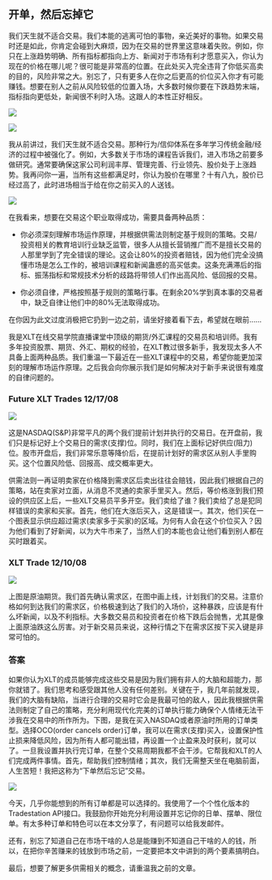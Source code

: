 ## 开单，然后忘掉它

我们天生就不适合交易。我们本能的逃离可怕的事物，亲近美好的事物。如果交易时还是如此，你肯定会碰到大麻烦，因为在交易的世界里这意味着失败。例如，你只在上涨趋势明确、所有指标都指向上方、新闻对于市场有利才愿意买入，你认为现在的价格在哪儿呢？很可能是非常高的位置。在此处买入完全违背了你低买高卖的目的，风险非常之大。别忘了，只有更多人在你之后更高的价位买入你才有可能赚钱。想要在别人之前从风险较低的位置入场，大多数时候你要在下跌趋势末端，指标指向更低处，新闻很不利时入场。这跟人的本性正好相反。

![](images/20200706_cctv_news.jpg)

![](images/20200706_shcomp@tv.jpg)

我从前讲过，我们天生就不适合交易。那种行为/信仰体系在多年学习传统金融/经济的过程中被强化了。例如，大多数关于市场的课程告诉我们，进入市场之前要多做研究。通常要确保这家公司利润丰厚、管理完善、行业领先、股价处于上涨趋势。我再问你一遍，当所有这些都满足时，你认为股价在哪里？十有八九，股价已经过高了，此时进场相当于给在你之前买入的人送钱。

![](images/Maotai_20200914.jpg)


在我看来，想要在交易这个职业取得成功，需要具备两种品质：

 - 你必须深刻理解市场运作原理，并根据供需法则制定基于规则的策略。交易/投资相关的教育培训行业缺乏监管，很多人从擅长营销推广而不是擅长交易的人那里学到了完全错误的理论。这会让80%的投资者赔钱，因为他们完全没搞懂市场是怎么工作的，被培训课程和新闻蛊惑的高买低卖。这条充满滞后的指标、振荡指标和常规技术分析的歧路将带领人们作出高风险、低回报的交易。

 - 你必须自律，严格按照基于规则的策略行事。在剩余20%学到真本事的交易者中，缺乏自律让他们中的80%无法取得成功。

在你因为此文过度消极把它扔到一边之前，请坐好接着看下去，希望就在眼前……

我是XLT在线交易学院直播课堂中顶级的期货/外汇课程的交易员和培训师。我有多年投资股票、期货、外汇、期权的经验，在XLT教过很多新手，我发现太多人不具备上面两种品质。我们重温一下最近在一些XLT课程中的交易，希望你能更加深刻的理解市场运作原理。之后我会向你展示我们是如何解决对于新手来说很有难度的自律问题的。

### Future XLT Trades 12/17/08

![](images/20081217_Futures-XLT-Trades.jpg)

这是NASDAQ(S&P)非常平凡的两个我们提前计划并执行的交易日。在开盘前，我们只是标记好上个交易日的需求(支撑)位。同时，我们在上面标记好供应(阻力)位。股市开盘后，我们非常乐意等降价后，在提前计划好的需求区从别人手里购买。这个位置风险低、回报高、成交概率更大。

供需法则一再证明卖家在价格降到需求区后卖出往往会赔钱，因此我们根据自己的策略，站在卖家对立面，从消息不灵通的卖家手里买入。然后，等价格涨到我们预设的供应区上后，一些XLT交易员平多开空。我们卖给了谁？我们卖给了总是犯同样错误的卖家和买家。首先，他们在大涨后买入，这是错误一。其次，他们买在一个图表显示供应超过需求(卖家多于买家)的区域。为何有人会在这个价位买入？因为他们看到了好新闻，以为大牛市来了，当然人们的本能也会让他们看到别人都在买时跟着买。

### XLT Trade 12/10/08

![](images/20081210_XLT-Trades.jpg)

上图是原油期货。我们首先确认需求区，在图中画上线，计划我们的交易。注意价格如何到达我们的需求区，价格极速到达了我们的入场价，这种暴跌，应该是有什么坏新闻，以及不利指标。大多数交易员和投资者在价格下跌后会抛售，尤其是像上面原油跌这么厉害。对于新交易员来说，这种行情之下在需求区按下买入键是非常可怕的。

### 答案

如果你认为XLT的成员能够完成这些交易是因为我们拥有非人的大脑和超能力，那你就错了。我们思考和感受跟其他人没有任何差别。关键在于，我几年前就发现，我们的大脑有缺陷，当进行合理的交易时它会是我最可怕的敌人，因此我根据供需法则制定了自己的策略，充分利用现代化完美的订单执行能力确保个人情绪无法干涉我在交易中的所作所为。下图，是我在买入NASDAQ或者原油时所用的订单类型。选择OCO(order cancels order)订单，我可以在需求(支撑)买入，设置保护性止损来降低风险，因为所有人都可能出错，再设置一个止盈来及时获利，就可以了。一旦我设置并执行完订单，在整个交易周期我都不会干涉。它帮我和XLT的人们完成两件事情。首先，帮助我们控制情绪；其次，我们无需整天坐在电脑前面，人生苦短！我把这称为“下单然后忘记”交易。

![](images/Set_It_And_Forget_It_OCO.jpg)

今天，几乎你能想到的所有订单都是可以选择的。我使用了一个个性化版本的Tradestation API接口。我鼓励你开始充分利用设置并忘记你的日单、摆单、限位单。有太多种订单和特色可以在本文分享了，有问题可以给我发邮件。

还有，别忘了知道自己在市场干啥的人总是能赚到不知道自己干啥的人的钱，所以，在把你辛苦赚来的钱放到市场之前，一定要把本文中讲到的两个要素搞明白。

最后，想要了解更多供需相关的概念，请重温我之前的文章。
